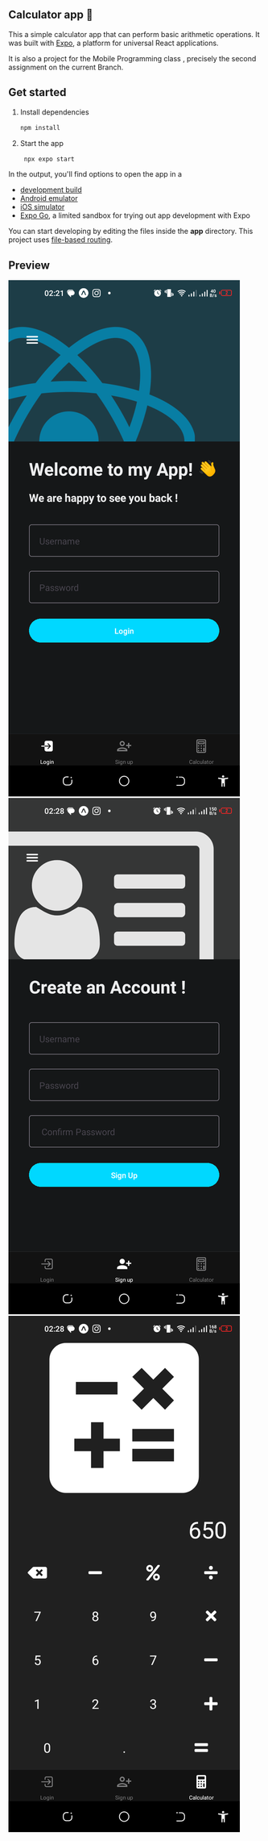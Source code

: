 ## Calculator app 👋

This a simple calculator app that can perform basic arithmetic operations. It was built with [Expo](https://expo.dev/), a platform for universal React applications.

It is also a project for the Mobile Programming class , precisely the second assignment on the current Branch.

## Get started

1. Install dependencies

   ```bash
   npm install
   ```

2. Start the app

   ```bash
    npx expo start
   ```

In the output, you'll find options to open the app in a

- [development build](https://docs.expo.dev/develop/development-builds/introduction/)
- [Android emulator](https://docs.expo.dev/workflow/android-studio-emulator/)
- [iOS simulator](https://docs.expo.dev/workflow/ios-simulator/)
- [Expo Go](https://expo.dev/go), a limited sandbox for trying out app development with Expo

You can start developing by editing the files inside the **app** directory. This project uses [file-based routing](https://docs.expo.dev/router/introduction).


## Preview

![Login](./assets/preview/Screenshot_20240630-022154.png)
![Home](./assets/preview/Screenshot_20240630-022814.png)
![Calculator](./assets/preview/Screenshot_20240630-022843.png)


